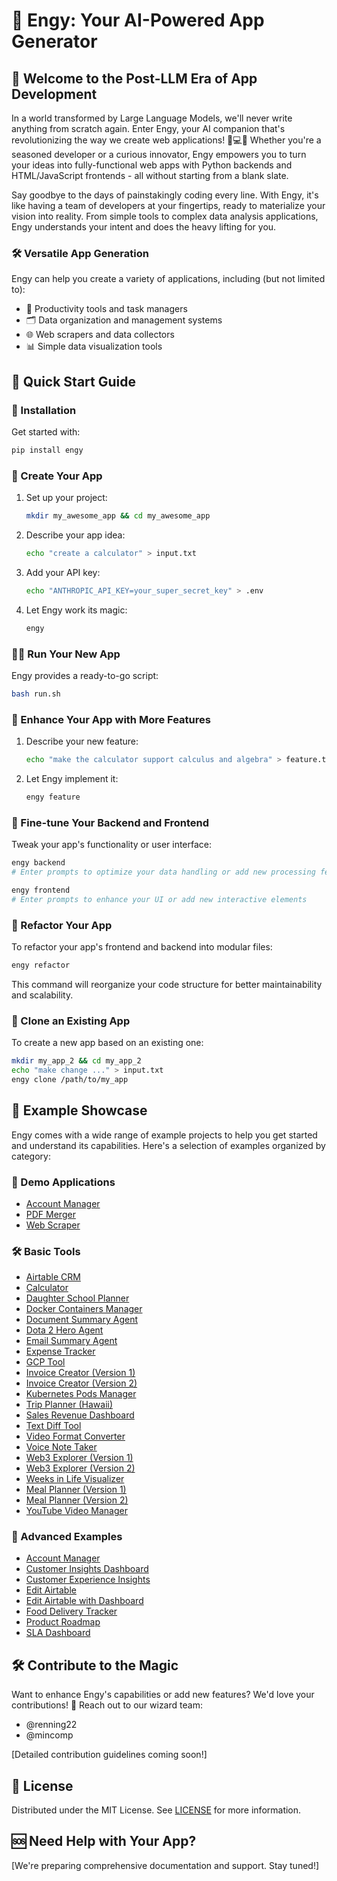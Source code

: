 # 🚀 Engy: Your AI-Powered App Generator

## 🌟 Welcome to the Post-LLM Era of App Development

In a world transformed by Large Language Models, we'll never write anything from scratch again. Enter Engy, your AI companion that's revolutionizing the way we create web applications! 🤖💻✨ Whether you're a seasoned developer or a curious innovator, Engy empowers you to turn your ideas into fully-functional web apps with Python backends and HTML/JavaScript frontends - all without starting from a blank slate.

Say goodbye to the days of painstakingly coding every line. With Engy, it's like having a team of developers at your fingertips, ready to materialize your vision into reality. From simple tools to complex data analysis applications, Engy understands your intent and does the heavy lifting for you.

### 🛠️ Versatile App Generation
Engy can help you create a variety of applications, including (but not limited to):
- 📝 Productivity tools and task managers
- 🗂️ Data organization and management systems
- 🌐 Web scrapers and data collectors
- 📊 Simple data visualization tools


## 🚦 Quick Start Guide

### 🔧 Installation
Get started with:
```bash
pip install engy
```

### 🎉 Create Your App

1. Set up your project:
   ```bash
   mkdir my_awesome_app && cd my_awesome_app
   ```

2. Describe your app idea:
   ```bash
   echo "create a calculator" > input.txt
   ```

3. Add your API key:
   ```bash
   echo "ANTHROPIC_API_KEY=your_super_secret_key" > .env
   ```

4. Let Engy work its magic:
   ```bash
   engy
   ```

### 🏃‍♂️ Run Your New App
Engy provides a ready-to-go script:
```bash
bash run.sh
```

### 🌈 Enhance Your App with More Features

1. Describe your new feature:
   ```bash
   echo "make the calculator support calculus and algebra" > feature.txt
   ```

2. Let Engy implement it:
   ```bash
   engy feature
   ```

### 🎨 Fine-tune Your Backend and Frontend
Tweak your app's functionality or user interface:

```bash
engy backend
# Enter prompts to optimize your data handling or add new processing features
```

```bash
engy frontend
# Enter prompts to enhance your UI or add new interactive elements
```

### 🔧 Refactor Your App
To refactor your app's frontend and backend into modular files:

```bash
engy refactor
```

This command will reorganize your code structure for better maintainability and scalability.

### 🧬 Clone an Existing App
To create a new app based on an existing one:

```bash
mkdir my_app_2 && cd my_app_2
echo "make change ..." > input.txt
engy clone /path/to/my_app
```

## 🌟 Example Showcase

Engy comes with a wide range of example projects to help you get started and understand its capabilities. Here's a selection of examples organized by category:


### 🎨 Demo Applications

- [Account Manager](examples/demo/account_manager)
- [PDF Merger](examples/demo/pdf_merger)
- [Web Scraper](examples/demo/scraper_1)


### 🛠️ Basic Tools

- [Airtable CRM](examples/basic_tools/airtable_crm_1)
- [Calculator](examples/basic_tools/calculator)
- [Daughter School Planner](examples/basic_tools/daughter_school)
- [Docker Containers Manager](examples/basic_tools/docker_containers)
- [Document Summary Agent](examples/basic_tools/doc_summary_agent)
- [Dota 2 Hero Agent](examples/basic_tools/dota2_hero_agent)
- [Email Summary Agent](examples/basic_tools/email_summary_agent)
- [Expense Tracker](examples/basic_tools/expense_tracker)
- [GCP Tool](examples/basic_tools/gcp_tool_1)
- [Invoice Creator (Version 1)](examples/basic_tools/invoice_creator)
- [Invoice Creator (Version 2)](examples/basic_tools/invoice_creator_2)
- [Kubernetes Pods Manager](examples/basic_tools/k8s_pods)
- [Trip Planner (Hawaii)](examples/basic_tools/plan_a_trip_hawaii)
- [Sales Revenue Dashboard](examples/basic_tools/sales_revenue_dashboard)
- [Text Diff Tool](examples/basic_tools/text_diff)
- [Video Format Converter](examples/basic_tools/video_format_converter)
- [Voice Note Taker](examples/basic_tools/voice_note_taker)
- [Web3 Explorer (Version 1)](examples/basic_tools/web3_explorer_1)
- [Web3 Explorer (Version 2)](examples/basic_tools/web3_explorer_2)
- [Weeks in Life Visualizer](examples/basic_tools/weeks_in_life)
- [Meal Planner (Version 1)](examples/basic_tools/what_to_eat)
- [Meal Planner (Version 2)](examples/basic_tools/what_to_eat_2)
- [YouTube Video Manager](examples/basic_tools/yt_videos)


### 🚀 Advanced Examples

- [Account Manager](examples/advance/account_manager)
- [Customer Insights Dashboard](examples/advance/customer_insights_dashboard)
- [Customer Experience Insights](examples/advance/cx_insights)
- [Edit Airtable](examples/advance/edit_airtable)
- [Edit Airtable with Dashboard](examples/advance/edit_airtable_dash)
- [Food Delivery Tracker](examples/advance/food_delivery_tracker)
- [Product Roadmap](examples/advance/product_roadmap)
- [SLA Dashboard](examples/advance/sla_dashboard)

## 🛠️ Contribute to the Magic

Want to enhance Engy's capabilities or add new features? We'd love your contributions! 🎉
Reach out to our wizard team:
- @renning22
- @mincomp

[Detailed contribution guidelines coming soon!]

## 📜 License

Distributed under the MIT License. See [LICENSE](LICENSE) for more information.


## 🆘 Need Help with Your App?

[We're preparing comprehensive documentation and support. Stay tuned!]
